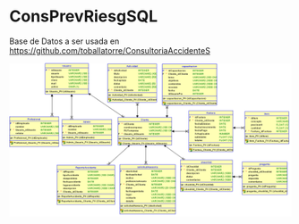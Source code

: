 # ConsPrevRiesgSQL

Base de Datos a ser usada en https://github.com/toballatorre/ConsultoriaAccidenteS

![UML](https://github.com/takeshidev/ConsPrevRiesgSQL/blob/master/ModeloSQL/Relational_1.png) 
